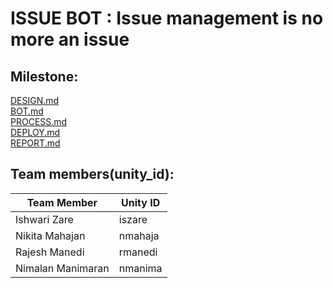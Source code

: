 # ISSUE BOT : Issue management is no more an issue

## Milestone:

[DESIGN.md](https://github.ncsu.edu/csc510-s2022/CSC510-22/blob/main/DESIGN.md) <br />
[BOT.md](https://github.ncsu.edu/csc510-s2022/CSC510-22/blob/main/BOT.md) <br />
[PROCESS.md](https://github.ncsu.edu/csc510-s2022/CSC510-22/blob/main/PROCESS.md) <br />
[DEPLOY.md](https://github.ncsu.edu/csc510-s2022/CSC510-22/blob/main/DEPLOY.md) <br />
[REPORT.md](https://github.ncsu.edu/csc510-s2022/CSC510-22/blob/main/REPORT.md) <br />
## Team members(unity_id):


| Team Member        | Unity ID      |
| ------------------ | ------------- |
| Ishwari Zare       | iszare        |
| Nikita Mahajan     | nmahaja       |
| Rajesh Manedi      | rmanedi       |
| Nimalan Manimaran  | nmanima       |
